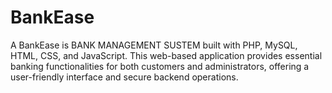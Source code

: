# BankEase
A BankEase is BANK MANAGEMENT SUSTEM built with PHP, MySQL, HTML, CSS, and JavaScript. This web-based application provides essential banking functionalities for both customers and administrators, offering a user-friendly interface and secure backend operations.
